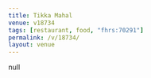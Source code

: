 ```yaml
---
title: Tikka Mahal
venue: v18734
tags: [restaurant, food, "fhrs:70291"]
permalink: /v/18734/
layout: venue
---
```

null